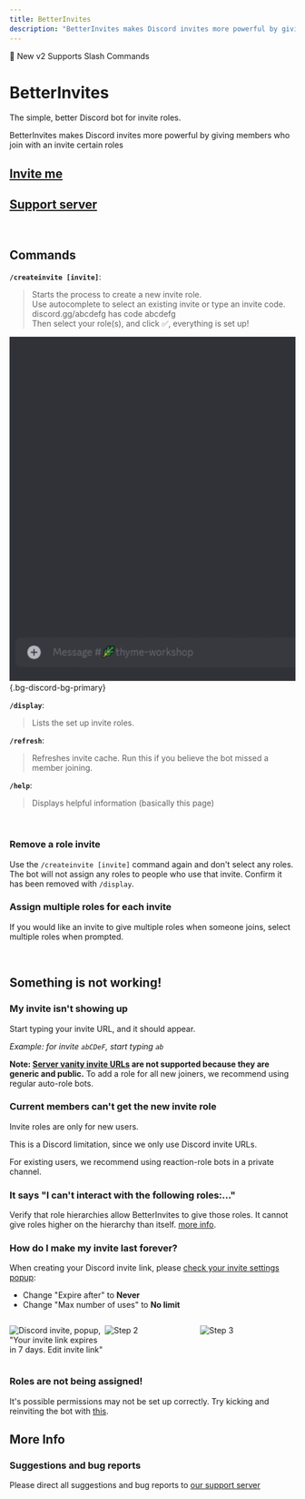 ```yaml
---
title: BetterInvites
description: "BetterInvites makes Discord invites more powerful by giving members who join with an invite certain roles"
---
```


<span class="px-3 py-1 rounded-full bg-green-600 text-white text-xs select-none">📣 New v2</span> 
<span class="px-3 py-1 rounded-full bg-green-600 text-white text-xs select-none">Supports Slash Commands</span> 

<!-- <a href="/status/"><span class="px-3 py-1 rounded bg-yellow-400 text-black text-xs select-none">⚠️ Active Issues - Read More</span></a>  -->


# BetterInvites

<div class="text-xl">The simple, better Discord bot for invite roles.</div>

BetterInvites makes Discord invites more powerful by giving members who join with an invite certain roles

## [Invite me](https://thymedev.github.io/invite/betterinvites)
## [Support server](https://thymedev.github.io/discord.html)

<br />

## Commands
**`/createinvite [invite]`**: 
>Starts the process to create a new invite role.  
>Use autocomplete to select an existing invite or type an invite code. discord.gg/abcdefg has code abcdefg  
>Then select your role(s), and click ✅, everything is set up!

![Image of /createinvite command, with an invite selected](./Betterinvites-gif.gif){.bg-discord-bg-primary}

**`/display`**:
>Lists the set up invite roles.

**`/refresh`**:
>Refreshes invite cache. Run this if you believe the bot missed a member joining.

**`/help`**:
>Displays helpful information (basically this page)

<br />

### Remove a role invite
Use the `/createinvite [invite]` command again and don't select any roles. The bot will not assign any roles to people who use that invite.
Confirm it has been removed with `/display`.

### Assign multiple roles for each invite
If you would like an invite to give multiple roles when someone joins, select multiple roles when prompted.

<br />

## Something is not working!

### My invite isn't showing up

Start typing your invite URL, and it should appear.

*Example: for invite `abCDeF`, start typing `ab`*

**Note: [Server vanity invite URLs](https://support.discord.com/hc/hi-in/articles/115001542132-Server-Vanity-URLs) are not supported because they are generic and public.** To add a role for all new joiners, we recommend using regular auto-role bots.


### Current members can't get the new invite role

Invite roles are only for new users.

This is a Discord limitation, since we only use Discord invite URLs.

For existing users, we recommend using reaction-role bots in a private channel.

### It says "I can't interact with the following roles:..."
Verify that role hierarchies allow BetterInvites to give those roles. It cannot give roles higher on the hierarchy than itself. [more info](https://support.discord.com/hc/en-us/articles/214836687-Role-Management-101).


### How do I make my invite last forever?

When creating your Discord invite link, please [check your invite settings popup](https://support.discord.com/hc/en-us/articles/208866998-Invites-101):

- Change "Expire after" to **Never**
- Change "Max number of uses" to **No limit**

<div style="display:grid;grid-template-columns: repeat(3, minmax(0, 1fr));">

![Discord invite, popup, "Your invite link expires in 7 days. Edit invite link"](https://support.discord.com/hc/article_attachments/15156541577367)

![Step 2](https://support.discord.com/hc/article_attachments/15156564355863)

![Step 3](https://support.discord.com/hc/article_attachments/15156535233175)

</div>


### Roles are not being assigned!
It's possible permissions may not be set up correctly. Try kicking and reinviting the bot with [this](https://thymedev.github.io/invite/betterinvites).


## More Info

### Suggestions and bug reports
Please direct all suggestions and bug reports to [our support server](https://thymedev.github.io/discord.html)
